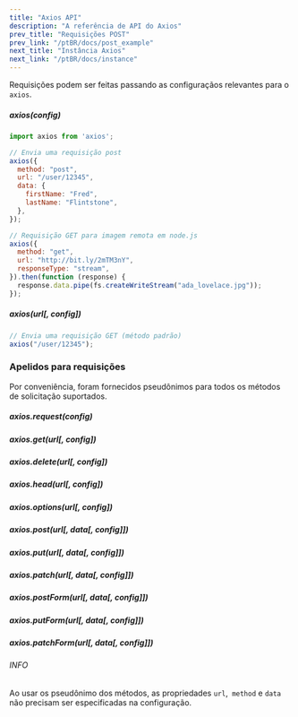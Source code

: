 ```yaml
---
title: "Axios API"
description: "A referência de API do Axios"
prev_title: "Requisições POST"
prev_link: "/ptBR/docs/post_example"
next_title: "Instância Axios"
next_link: "/ptBR/docs/instance"
---
```


Requisições podem ser feitas passando as configuraçãos relevantes para o `axios`.

##### axios(config)

```js
import axios from 'axios';

// Envia uma requisição post
axios({
  method: "post",
  url: "/user/12345",
  data: {
    firstName: "Fred",
    lastName: "Flintstone",
  },
});
```

```js
// Requisição GET para imagem remota em node.js
axios({
  method: "get",
  url: "http://bit.ly/2mTM3nY",
  responseType: "stream",
}).then(function (response) {
  response.data.pipe(fs.createWriteStream("ada_lovelace.jpg"));
});
```

##### axios(url[, config])

```js
// Envia uma requisição GET (método padrão)
axios("/user/12345");
```

### Apelidos para requisições

Por conveniência, foram fornecidos pseudônimos para todos os métodos de solicitação suportados.

##### axios.request(config)
##### axios.get(url[, config])
##### axios.delete(url[, config])
##### axios.head(url[, config])
##### axios.options(url[, config])
##### axios.post(url[, data[, config]])
##### axios.put(url[, data[, config]])
##### axios.patch(url[, data[, config]])
##### axios.postForm(url[, data[, config]])
##### axios.putForm(url[, data[, config]])
##### axios.patchForm(url[, data[, config]])

###### INFO
Ao usar os pseudônimo dos métodos, as propriedades `url`,` method` e `data` não precisam ser especificadas na configuração.
